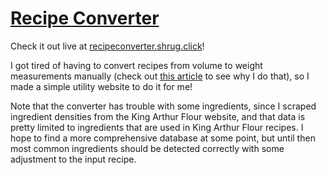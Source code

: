 # [Recipe Converter](recipeconverter.shrug.click)

Check it out live at [recipeconverter.shrug.click](recipeconverter.shrug.click)!

I got tired of having to convert recipes from volume to weight measurements manually (check out [this article]([recipeconverter.shrug.click](https://www.seriouseats.com/how-to-measure-wet-dry-ingredients-for-baking-accurately-best-method#toc-measuring-by-weight-just-do-it)) to see why I do that), so I made a simple utility website to do it for me!

Note that the converter has trouble with some ingredients, since I scraped ingredient densities from the King Arthur Flour website, and that data is pretty limited to ingredients that are used in King Arthur Flour recipes. I hope to find a more comprehensive database at some point, but until then most common ingredients should be detected correctly with some adjustment to the input recipe.